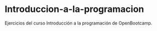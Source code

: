 # Introduccion-a-la-programacion
Ejercicios del curso Introducción a la programación de OpenBootcamp.
